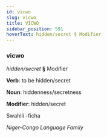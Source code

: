 ```yaml
---
id: vicwo
slug: vicwo
title: VİCWO
sidebar_position: 591
hoverText: hidden/secret § Modifier
---
```


### vicwo

*hidden/secret* **§** Modifier

**Verb**: to be hidden/secret

**Noun**: hiddenness/secretness

**Modifier**: hidden/secret

Swahili -ficha 

*Niger-Congo Language Family*